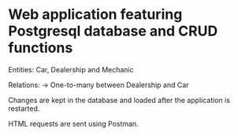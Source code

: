 # Web application featuring Postgresql database and CRUD functions

Entities: Car, Dealership and Mechanic

Relations:
  -> One-to-many between Dealership and Car
  
Changes are kept in the database and loaded after the application is restarted.

HTML requests are sent using Postman.
